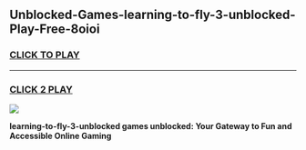 
## Unblocked-Games-learning-to-fly-3-unblocked-Play-Free-8oioi
<h3>
<a href="https://premium76.site?title=learning-to-fly-3-unblocked&ref=20M">CLICK TO PLAY</a></h3>
<hr>

<h3>
<a href="https://premium76.site?title=learning-to-fly-3-unblocked&ref=20M">CLICK 2 PLAY</a>
  
</h3>

<a href="https://premium76.site?title=learning-to-fly-3-unblocked&ref=19M"><img src="https://clearcache.store/games.png"></a>


**learning-to-fly-3-unblocked games unblocked: Your Gateway to Fun and Accessible Online Gaming**
